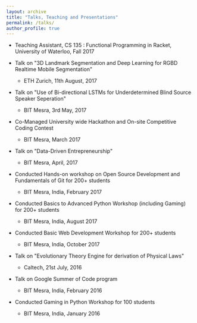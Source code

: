 ```yaml
---
layout: archive
title: "Talks, Teaching and Presentations"
permalink: /talks/
author_profile: true
---
```

 
* Teaching Assistant, CS 135 : Functional Programming in Racket, University of Waterloo, Fall 2017

* Talk on "3D Landmark Segmentation and Deep Learning for RGBD Realtime Mobile Segmentation"
  *  ETH Zurich, 11th August, 2017
  
* Talk on "Use of Bi-directional LSTMs for Underdetermined Blind Source Speaker Seperation"
  *  BIT Mesra, 3rd May, 2017
  
* Co-Managed University wide Hackathon and On-site Competitive Coding Contest
  *  BIT Mesra, March 2017

* Talk on "Data-Driven Entrepreneurship"
  *  BIT Mesra, April, 2017
 
* Conducted Hands-on workshop on Open Source Development and Fundamentals of Git for 200+ students 
  *  BIT Mesra, India, February 2017
  
* Conducted Basics to Advanced Python Workshop (including Gaming) for 200+ students
  *  BIT Mesra, India, August 2017
  
* Conducted Basic Web Development Workshop for 200+ students
  *  BIT Mesra, India, October 2017
  
* Talk on "Evolutionary Theory Engine for derivation of Physical Laws"
  *  Caltech, 21st July, 2016
  
* Talk on Google Summer of Code program
  *  BIT Mesra, India, February 2016
  
* Conducted Gaming in Python Workshop for 100 students
  *  BIT Mesra, India, January 2016
